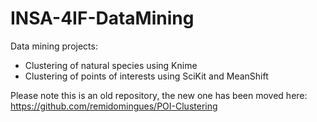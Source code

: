 INSA-4IF-DataMining
===================

Data mining projects:

- Clustering of natural species using Knime
- Clustering of points of interests using SciKit and MeanShift

Please note this is an old repository, the new one has been moved here: https://github.com/remidomingues/POI-Clustering
